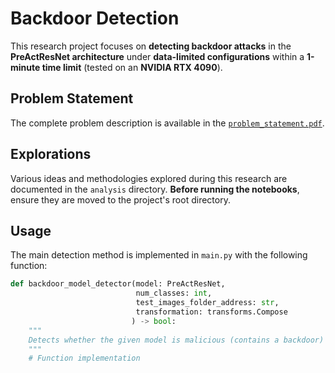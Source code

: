 # Backdoor Detection

This research project focuses on **detecting backdoor attacks** in the **PreActResNet architecture** under **data-limited configurations** within a **1-minute time limit** (tested on an **NVIDIA RTX 4090**).

## Problem Statement

The complete problem description is available in the [`problem_statement.pdf`](problem_statement.pdf).

## Explorations

Various ideas and methodologies explored during this research are documented in the `analysis` directory. **Before running the notebooks**, ensure they are moved to the project's root directory.

## Usage

The main detection method is implemented in `main.py` with the following function:

```python
def backdoor_model_detector(model: PreActResNet, 
                            num_classes: int,
                            test_images_folder_address: str,
                            transformation: transforms.Compose
                           ) -> bool:
    """
    Detects whether the given model is malicious (contains a backdoor) or not.
    """
    # Function implementation

